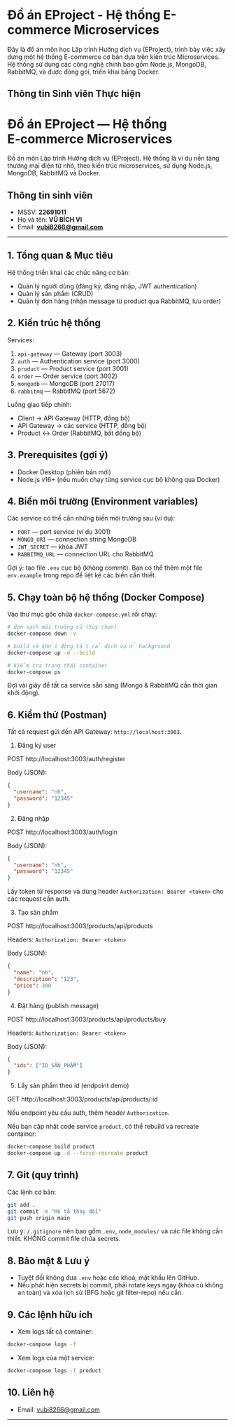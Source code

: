 # Đồ án EProject - Hệ thống E-commerce Microservices

Đây là đồ án môn học Lập trình Hướng dịch vụ (EProject), trình bày việc xây dựng một hệ thống E-commerce cơ bản dựa trên kiến trúc Microservices. Hệ thống sử dụng các công nghệ chính bao gồm Node.js, MongoDB, RabbitMQ, và được đóng gói, triển khai bằng Docker.

## Thông tin Sinh viên Thực hiện
# Đồ án EProject — Hệ thống E‑commerce Microservices

Đồ án môn Lập trình Hướng dịch vụ (EProject). Hệ thống là ví dụ nền tảng thương mại điện tử nhỏ, theo kiến trúc microservices, sử dụng Node.js, MongoDB, RabbitMQ và Docker.

## Thông tin sinh viên

- MSSV: **22691011**
- Họ và tên: **VŨ BÍCH VI**
- Email: **vubi8266@gmail.com**

---

## 1. Tổng quan & Mục tiêu

Hệ thống triển khai các chức năng cơ bản:
- Quản lý người dùng (đăng ký, đăng nhập, JWT authentication)
- Quản lý sản phẩm (CRUD)
- Quản lý đơn hàng (nhận message từ product qua RabbitMQ, lưu order)

## 2. Kiến trúc hệ thống

Services:

1. `api-gateway` — Gateway (port 3003)
2. `auth` — Authentication service (port 3000)
3. `product` — Product service (port 3001)
4. `order` — Order service (port 3002)
5. `mongodb` — MongoDB (port 27017)
6. `rabbitmq` — RabbitMQ (port 5672)

Luồng giao tiếp chính:
- Client -> API Gateway (HTTP, đồng bộ)
- API Gateway -> các service (HTTP, đồng bộ)
- Product <-> Order (RabbitMQ, bất đồng bộ)

## 3. Prerequisites (gợi ý)

- Docker Desktop (phiên bản mới)
- Node.js v16+ (nếu muốn chạy từng service cục bộ không qua Docker)

## 4. Biến môi trường (Environment variables)

Các service có thể cần những biến môi trường sau (ví dụ):

- `PORT` — port service (ví dụ 3001)
- `MONGO_URI` — connection string MongoDB
- `JWT_SECRET` — khóa JWT
- `RABBITMQ_URL` — connection URL cho RabbitMQ

Gợi ý: tạo file `.env` cục bộ (không commit). Bạn có thể thêm một file `env.example` trong repo để liệt kê các biến cần thiết.

## 5. Chạy toàn bộ hệ thống (Docker Compose)

Vào thư mục gốc chứa `docker-compose.yml` rồi chạy:

```bash
# dọn sạch môi trường cũ (tùy chọn)
docker-compose down -v

# build và khởi động tất cả dịch vụ ở background
docker-compose up -d --build

# kiểm tra trạng thái container
docker-compose ps
```

Đợi vài giây để tất cả service sẵn sàng (Mongo & RabbitMQ cần thời gian khởi động).

## 6. Kiểm thử (Postman)

Tất cả request gửi đến API Gateway: `http://localhost:3003`.

1) Đăng ký user

POST http://localhost:3003/auth/register

Body (JSON):

```json
{
  "username": "nh",
  "password": "12345"
}
```

2) Đăng nhập

POST http://localhost:3003/auth/login

Body (JSON):

```json
{
  "username": "nh",
  "password": "12345"
}
```

Lấy token từ response và dùng header `Authorization: Bearer <token>` cho các request cần auth.

3) Tạo sản phẩm

POST http://localhost:3003/products/api/products

Headers: `Authorization: Bearer <token>`

Body (JSON):

```json
{
  "name": "nh",
  "description": "123",
  "price": 300
}
```

4) Đặt hàng (publish message)

POST http://localhost:3003/products/api/products/buy

Headers: `Authorization: Bearer <token>`

Body (JSON):

```json
{
  "ids": ["ID_SẢN_PHẨM"]
}
```

5) Lấy sản phẩm theo id (endpoint demo)

GET http://localhost:3003/products/api/products/:id

Nếu endpoint yêu cầu auth, thêm header `Authorization`.

Nếu bạn cập nhật code service `product`, có thể rebuild và recreate container:

```bash
docker-compose build product
docker-compose up -d --force-recreate product
```

## 7. Git (quy trình)

Các lệnh cơ bản:

```bash
git add .
git commit -m "Mô tả thay đổi"
git push origin main
```

Lưu ý: `/.gitignore` nên bao gồm `.env`, `node_modules/` và các file không cần thiết. KHÔNG commit file chứa secrets.

## 8. Bảo mật & Lưu ý

- Tuyệt đối không đưa `.env` hoặc các khoá, mật khẩu lên GitHub.
- Nếu phát hiện secrets bị commit, phải rotate keys ngay (khóa cũ không an toàn) và xóa lịch sử (BFG hoặc git filter-repo) nếu cần.

## 9. Các lệnh hữu ích

- Xem logs tất cả container:

```bash
docker-compose logs -f
```

- Xem logs của một service:

```bash
docker-compose logs -f product
```

## 10. Liên hệ

- Email: vubi8266@gmail.com

---

